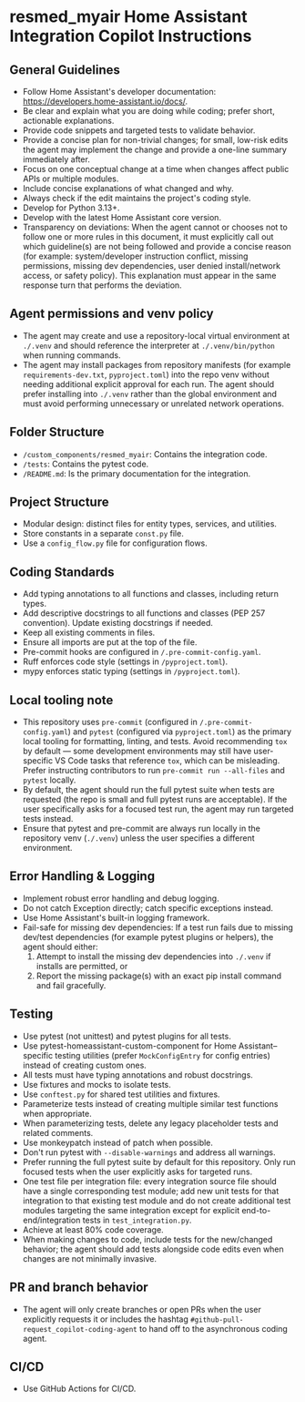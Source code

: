 # resmed_myair Home Assistant Integration Copilot Instructions

## General Guidelines

- Follow Home Assistant's developer documentation: https://developers.home-assistant.io/docs/.
- Be clear and explain what you are doing while coding; prefer short, actionable explanations.
- Provide code snippets and targeted tests to validate behavior.
- Provide a concise plan for non-trivial changes; for small, low-risk edits the agent may implement the change and provide a one-line summary immediately after.
- Focus on one conceptual change at a time when changes affect public APIs or multiple modules.
- Include concise explanations of what changed and why.
- Always check if the edit maintains the project's coding style.
- Develop for Python 3.13+.
- Develop with the latest Home Assistant core version.
- Transparency on deviations: When the agent cannot or chooses not to follow one or more rules in this document, it must explicitly call out which guideline(s) are not being followed and provide a concise reason (for example: system/developer instruction conflict, missing permissions, missing dev dependencies, user denied install/network access, or safety policy). This explanation must appear in the same response turn that performs the deviation.

## Agent permissions and venv policy

- The agent may create and use a repository-local virtual environment at `./.venv` and should reference the interpreter at `./.venv/bin/python` when running commands.
- The agent may install packages from repository manifests (for example `requirements-dev.txt`, `pyproject.toml`) into the repo venv without needing additional explicit approval for each run. The agent should prefer installing into `./.venv` rather than the global environment and must avoid performing unnecessary or unrelated network operations.

## Folder Structure

- `/custom_components/resmed_myair`: Contains the integration code.
- `/tests`: Contains the pytest code.
- `/README.md`: Is the primary documentation for the integration.

## Project Structure

- Modular design: distinct files for entity types, services, and utilities.
- Store constants in a separate `const.py` file.
- Use a `config_flow.py` file for configuration flows.

## Coding Standards

- Add typing annotations to all functions and classes, including return types.
- Add descriptive docstrings to all functions and classes (PEP 257 convention). Update existing docstrings if needed.
- Keep all existing comments in files.
- Ensure all imports are put at the top of the file.
- Pre-commit hooks are configured in `/.pre-commit-config.yaml`.
- Ruff enforces code style (settings in `/pyproject.toml`).
- mypy enforces static typing (settings in `/pyproject.toml`).

## Local tooling note

- This repository uses `pre-commit` (configured in `/.pre-commit-config.yaml`) and `pytest` (configured via `pyproject.toml`) as the primary local tooling for formatting, linting, and tests. Avoid recommending `tox` by default — some development environments may still have user-specific VS Code tasks that reference `tox`, which can be misleading. Prefer instructing contributors to run `pre-commit run --all-files` and `pytest` locally.
- By default, the agent should run the full pytest suite when tests are requested (the repo is small and full pytest runs are acceptable). If the user specifically asks for a focused test run, the agent may run targeted tests instead.
- Ensure that pytest and pre-commit are always run locally in the repository venv (`./.venv`) unless the user specifies a different environment.

## Error Handling & Logging

- Implement robust error handling and debug logging.
- Do not catch Exception directly; catch specific exceptions instead.
- Use Home Assistant's built-in logging framework.
- Fail-safe for missing dev dependencies: If a test run fails due to missing dev/test dependencies (for example pytest plugins or helpers), the agent should either:
  1. Attempt to install the missing dev dependencies into `./.venv` if installs are permitted, or
  2. Report the missing package(s) with an exact pip install command and fail gracefully.

## Testing

- Use pytest (not unittest) and pytest plugins for all tests.
- Use pytest-homeassistant-custom-component for Home Assistant–specific testing utilities (prefer `MockConfigEntry` for config entries) instead of creating custom ones.
- All tests must have typing annotations and robust docstrings.
- Use fixtures and mocks to isolate tests.
- Use `conftest.py` for shared test utilities and fixtures.
- Parameterize tests instead of creating multiple similar test functions when appropriate.
- When parameterizing tests, delete any legacy placeholder tests and related comments.
- Use monkeypatch instead of patch when possible.
- Don't run pytest with `--disable-warnings` and address all warnings.
- Prefer running the full pytest suite by default for this repository. Only run focused tests when the user explicitly asks for targeted runs.
- One test file per integration file: every integration source file should have a single corresponding test module; add new unit tests for that integration to that existing test module and do not create additional test modules targeting the same integration except for explicit end-to-end/integration tests in `test_integration.py`.
- Achieve at least 80% code coverage.
- When making changes to code, include tests for the new/changed behavior; the agent should add tests alongside code edits even when changes are not minimally invasive.

## PR and branch behavior

- The agent will only create branches or open PRs when the user explicitly requests it or includes the hashtag `#github-pull-request_copilot-coding-agent` to hand off to the asynchronous coding agent.

## CI/CD

- Use GitHub Actions for CI/CD.
